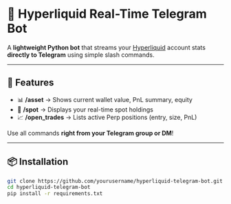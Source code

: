 # 🤖 Hyperliquid Real-Time Telegram Bot

A **lightweight Python bot** that streams your [Hyperliquid](https://hyperliquid.xyz) account stats **directly to Telegram** using simple slash commands.

---

## 🧩 Features

- 📊 **/asset** → Shows current wallet value, PnL summary, equity
- 💼 **/spot** → Displays your real-time spot holdings
- 📈 **/open_trades** → Lists active Perp positions (entry, size, PnL)

Use all commands **right from your Telegram group or DM**!

---

## 📦 Installation

```bash
git clone https://github.com/yourusername/hyperliquid-telegram-bot.git
cd hyperliquid-telegram-bot
pip install -r requirements.txt
